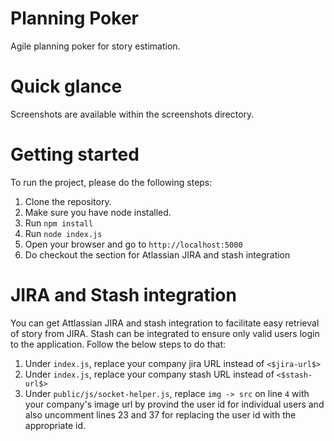 # Planning Poker
Agile planning poker for story estimation. 

# Quick glance
Screenshots are available within the screenshots directory.

# Getting started
To run the project, please do the following steps:
1. Clone the repository.
2. Make sure you have node installed.
3. Run `npm install`
4. Run `node index.js`
5. Open your browser and go to `http://localhost:5000`
6. Do checkout the section for Atlassian JIRA and stash integration


# JIRA and Stash integration
You can get Attlassian JIRA and stash integration to facilitate easy retrieval of story from JIRA. Stash can be integrated to ensure only valid users login to the application.
Follow the below steps to do that:
1. Under `index.js`, replace your company jira URL instead of `<$jira-url$>`
2. Under `index.js`, replace your company stash URL instead of `<$stash-url$>`
3. Under `public/js/socket-helper.js`, replace `img -> src` on line `4` with your company's image url by provind the user id for individual users and also uncomment lines 23 and 37 for replacing the user id with the appropriate id.
